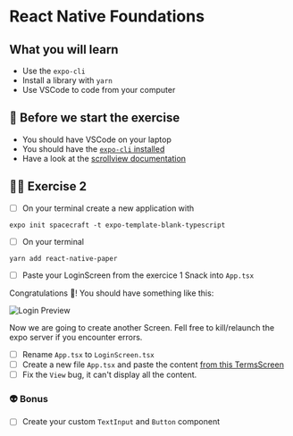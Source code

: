 # React Native Foundations

## What you will learn

- Use the `expo-cli`
- Install a library with `yarn`
- Use VSCode to code from your computer

## 👾 Before we start the exercise

- You should have VSCode on your laptop
- You should have the [`expo-cli` installed](https://docs.expo.io/get-started/installation/)
- Have a look at the [scrollview documentation](https://reactnative.dev/docs/scrollview)

## 👨‍🚀 Exercise 2

- [ ] On your terminal create a new application with

```console
expo init spacecraft -t expo-template-blank-typescript
```

- [ ] On your terminal

```console
yarn add react-native-paper
```

- [ ] Paste your LoginScreen from the exercice 1 Snack into `App.tsx`

Congratulations 👏! You should have something like this:

![Login Preview](https://raw.githubusercontent.com/flexbox/react-native-workshop/main/challenges/react-native-foundation/login.png)

Now we are going to create another Screen. Fell free to kill/relaunch the expo server if you encounter errors.

- [ ] Rename `App.tsx` to `LoginScreen.tsx`
- [ ] Create a new file `App.tsx` and paste the content [from this TermsScreen](https://raw.githubusercontent.com/flexbox/react-native-workshop/main/challenges/react-native-foundation/spacecraft/TermsScreen.tsx)
- [ ] Fix the `View` bug, it can't display all the content.

### 👽 Bonus

- [ ] Create your custom `TextInput` and `Button` component

